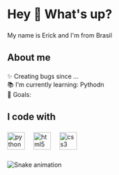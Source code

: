 <h1 align="left">Hey 👋 What's up?</h1>

###

<p align="left">My name is Erick and I'm from Brasil</p>

###

<h2 align="left">About me</h2>

###

<p align="left">✨ Creating bugs since ...<br>📚 I'm currently learning: Pythodn<br>🎯 Goals:</p>

###

<h2 align="left">I code with</h2>

###

<div align="left">
  <img src="https://cdn.jsdelivr.net/gh/devicons/devicon/icons/python/python-original.svg" height="40" alt="python logo"  />
  <img width="12" />
  <img src="https://cdn.jsdelivr.net/gh/devicons/devicon/icons/html5/html5-original.svg" height="40" alt="html5 logo"  />
  <img width="12" />
  <img src="https://cdn.jsdelivr.net/gh/devicons/devicon/icons/css3/css3-original.svg" height="40" alt="css3 logo"  />
</div>

###

<img src="https://raw.githubusercontent.com/ErickSBrasil/ErickSBrasil/output/snake.svg" alt="Snake animation" />

###
